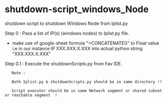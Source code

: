 # shutdown-script_windows_Node

shutdown script to shutdown Windows Node from Iplist.py

Step 0   : Pass a list of IP(s) (windows nodes) to Iplist.py file.

* make use of google-sheet formula "=CONCATENATE()" to Float value i.e in our instance IP XXX.XXX.X.XXX into actual python string "XXX.XXX.X.XXX"

Step 0.1 : Execute the shutdownScripts.py from Fav IDE.

       Note : 
       
       Both Iplist.py & shutdownScripts.py should be in same directory !!

       Script executer should be in same Network segment or shared subnet or reachable segment  !
       
